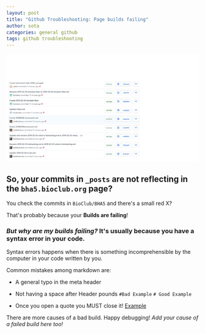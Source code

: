 ```yaml
---
layout: post
title: "Github Troubleshooting: Page builds failing"
author: sota
categories: general github
tags: github troubleshooting
---
```


![Failing builds](/images/failing_builds.png)
## So, your commits in `_posts` are not reflecting in the `bha5.bioclub.org` page?
You check the commits in `BioClub/BHA5` and there's a small red X?

That's probably because your **Builds are failing**!

### *But why are my builds failing?* It's usually because you have a **syntax error** in your code.

Syntax errors happens when there is something incomprehensible by the computer in your code written by you.

Common mistakes among markdown are:

- A general typo in the meta header

- Not having a space after Header pounds `#Bad Example` `# Good Example`

- Once you open a quote you MUST close it! [Example](https://github.com/BioClub/BHA5/commit/e38eb1240c9e0cb4735a14bc1997247b17b5a816)


There are more causes of a bad build. Happy debugging! *Add your cause of a failed build here too!*

